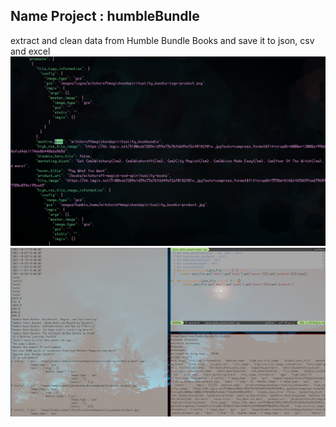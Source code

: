 ## Name Project : humbleBundle <br/>
extract and clean data from Humble Bundle Books and save it to json, csv and excel <br/>
![screenshot1](https://github.com/dopelDev/humbleBundle/blob/master/screenShoots/Screenshot_2021-10-06_03-59-20.png) <br/>
![screenshot1](https://github.com/dopelDev/humbleBundle/blob/master/screenShoots/Screenshot_2021-10-16_22-53-23.png) <br/>
